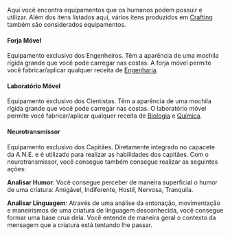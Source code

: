 Aqui você encontra equipamentos que os humanos podem possuir e utilizar. Além dos itens listados aqui, vários itens produzidos em [Crafting](./crafting.md) também são considerados equipamentos.

#### Forja Móvel
Equipamento exclusivo dos Engenheiros. Têm a aparência de uma mochila rígida grande que você pode carregar nas costas. A forja móvel permite você fabricar/aplicar qualquer receita de [Engenharia](./crafting.md#engenharia).

#### Laboratório Móvel
Equipamento exclusivo dos Cientistas. Têm a aparência de uma mochila rígida grande que você pode carregar nas costas. O laboratório móvel permite você fabricar/aplicar qualquer receita de [Biologia](./crafting.md#biologia) e [Química](./crafting.md#química).

#### Neurotransmissor
Equipamento exclusivo dos Capitães. Diretamente integrado no capacete da A.N.E. e é utilizado para realizar as habilidades dos capitães. Com o neurotransmissor, você consegue também consegue realizar as seguintes ações:

**Analisar Humor**: Você consegue perceber de maneira superficial o humor de uma criatura: Amigável, Indiferente, Hostil, Nervosa, Tranquila.

**Analisar Linguagem**: Através de uma análise da entonação, movimentação e maneirismos de uma criatura de linguagem desconhecida, você consegue formar uma base crua dela. Você entende de maneira geral o contexto da mensagem que a criatura está tentando lhe passar.